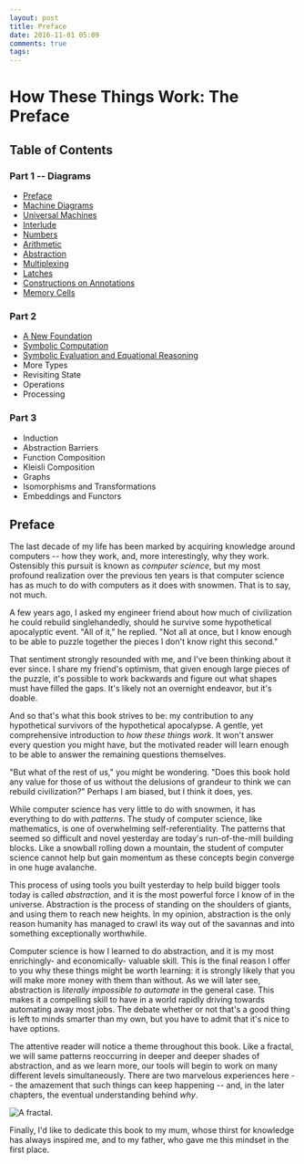 ```yaml
---
layout: post
title: Preface
date: 2016-11-01 05:09
comments: true
tags:
---
```


# How These Things Work: The Preface

## Table of Contents

### Part 1 -- Diagrams

* [Preface](/book/preface)
* [Machine Diagrams](/book/machine-diagrams)
* [Universal Machines](/book/universal-machines)
* [Interlude](/book/interlude)
* [Numbers](/book/numbers)
* [Arithmetic](/book/arithmetic)
* [Abstraction](/book/abstraction)
* [Multiplexing](/book/multiplexing)
* [Latches](/book/latches)
* [Constructions on Annotations](/book/constructions-on-annotations)
* [Memory Cells](/book/memory)


### Part 2

* [A New Foundation](/book/new-foundations)
* [Symbolic Computation](/book/symbolic-computation)
* [Symbolic Evaluation and Equational Reasoning](/book/evaluation)
* More Types
* Revisiting State
* Operations
* Processing

### Part 3

* Induction
* Abstraction Barriers
* Function Composition
* Kleisli Composition
* Graphs
* Isomorphisms and Transformations
* Embeddings and Functors


## Preface

The last decade of my life has been marked by acquiring knowledge around
computers -- how they work, and, more interestingly, why they work. Ostensibly
this pursuit is known as *computer science*, but my most profound realization
over the previous ten years is that computer science has as much to do with
computers as it does with snowmen. That is to say, not much.

A few years ago, I asked my engineer friend about how much of civilization he
could rebuild singlehandedly, should he survive some hypothetical apocalyptic
event.  "All of it," he replied. "Not all at once, but I know enough to be able
to puzzle together the pieces I don't know right this second."

That sentiment strongly resounded with me, and I've been thinking about it ever
since. I share my friend's optimism, that given enough large pieces of the puzzle, it's possible to work backwards and figure out what shapes must have filled the gaps. It's likely not an overnight endeavor, but it's doable.

And so that's what this book strives to be: my contribution to any hypothetical
survivors of the hypothetical apocalypse. A gentle, yet comprehensive introduction to *how these things work*. It won't answer every question you might have, but the motivated reader will learn enough to be able to answer the remaining questions themselves.

"But what of the rest of us," you might be wondering. "Does this book hold any
value for those of us without the delusions of grandeur to think we can rebuild
civilization?" Perhaps I am biased, but I think it does, yes.

While computer science has very little to do with snowmen, it has everything to
do with *patterns*. The study of computer science, like mathematics, is one of
overwhelming self-referentiality. The patterns that seemed so difficult and
novel yesterday are today's run-of-the-mill building blocks. Like a snowball
rolling down a mountain, the student of computer science cannot help but gain
momentum as these concepts begin converge in one huge avalanche.

This process of using tools you built yesterday to help build bigger tools today
is called *abstraction*, and it is the most powerful force I know of in the
universe. Abstraction is the process of standing on the shoulders of giants, and
using them to reach new heights. In my opinion, abstraction is the only reason
humanity has managed to crawl its way out of the savannas and into something
exceptionally worthwhile.

Computer science is how I learned to do abstraction, and it is my most
enrichingly- and economically- valuable skill. This is the final reason I offer
to you why these things might be worth learning: it is strongly likely that you
will make more money with them than without. As we will later see, abstraction
is *literally impossible to automate* in the general case. This makes it a
compelling skill to have in a world rapidly driving towards automating away most
jobs. The debate whether or not that's a good thing is left to minds smarter
than my own, but you have to admit that it's nice to have options.

The attentive reader will notice a theme throughout this book. Like a fractal,
we will same patterns reoccurring in deeper and deeper shades of abstraction,
and as we learn more, our tools will begin to work on many different levels
simultaneously. There are two marvelous experiences here -- the amazement that
such things can keep happening -- and, in the later chapters, the eventual
understanding behind *why*.

<img src="/images/httw/fractal.png" title="A fractal." />

Finally, I'd like to dedicate this book to my mum, whose thirst for knowledge
has always inspired me, and to my father, who gave me this mindset in the first
place.

